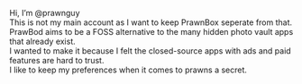 Hi, I’m @prawnguy  
This is not my main account as I want to keep PrawnBox seperate from that.  
PrawBod aims to be a FOSS alternative to the many hidden photo vault apps that already exist.  
I wanted to make it because I felt the closed-source apps with ads and paid features are hard to trust.  
I like to keep my preferences when it comes to prawns a secret.  
